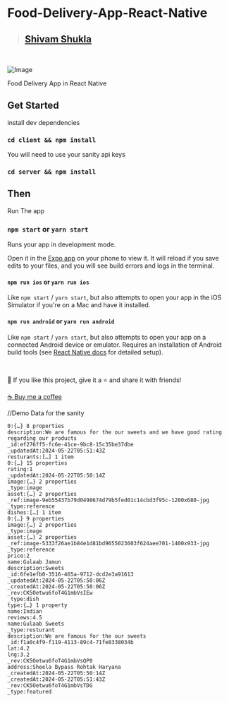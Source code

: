 # Food-Delivery-App-React-Native

> ## [Shivam Shukla](https://ishivamshukla.in)

</br>

![Image](https://cdn.dribbble.com/userupload/6449325/file/original-29ac1c5702ff41e63010311547006bb4.png?compress=1&resize=1600x1200)

<p align="left">
    <p>
      Food Delivery App in React Native</a>
    </p>
    
</p>

## Get Started

install dev dependencies

### `cd client && npm install` 

You will need to use your sanity api keys

### `cd server && npm install`

## Then

Run The app

### `npm start` or `yarn start`

Runs your app in development mode.

Open it in the [Expo app](https://expo.io) on your phone to view it. It will reload if you save edits to your files, and you will see build errors and logs in the terminal.

#### `npm run ios` or `yarn run ios`

Like `npm start` / `yarn start`, but also attempts to open your app in the iOS Simulator if you're on a Mac and have it installed.

#### `npm run android` or `yarn run android`

Like `npm start` / `yarn start`, but also attempts to open your app on a connected Android device or emulator. Requires an installation of Android build tools (see [React Native docs](https://facebook.github.io/react-native/docs/getting-started.html) for detailed setup).

<br />

💙 If you like this project, give it a ⭐ and share it with friends!



<a href="https://www.buymeacoffee.com/ishivamshukla">☕ Buy me a coffee</a>





//Demo Data for the sanity 

```
0:{…} 8 properties
description:We are famous for the our sweets and we have good rating regarding our products
_id:ef276ff5-fc6e-41ce-9bc8-15c35be37dbe
_updatedAt:2024-05-22T05:51:43Z
resturants:[…] 1 item
0:{…} 15 properties
rating:1
_updatedAt:2024-05-22T05:50:14Z
image:{…} 2 properties
_type:image
asset:{…} 2 properties
_ref:image-9eb55437b79d0498674d79b5fed01c14cbd3f95c-1280x680-jpg
_type:reference
dishes:[…] 1 item
0:{…} 9 properties
image:{…} 2 properties
_type:image
asset:{…} 2 properties
_ref:image-5333f26ae1b84e1d81bd9655023603f624aee701-1400x933-jpg
_type:reference
price:2
name:Gulaab Jamun
description:Sweets
_id:6fe1efb0-3516-465a-9712-dcd2e3a91613
_updatedAt:2024-05-22T05:50:06Z
_createdAt:2024-05-22T05:50:06Z
_rev:CK5Oetwu6foT4G1mbVsIEw
_type:dish
type:{…} 1 property
name:Indian
reviews:4.5
name:Gulaab Sweets
_type:resturant
description:We are famous for the our sweets
_id:f1a0c4f9-f119-4113-89c4-71fe8338034b
lat:4.2
lng:3.2
_rev:CK5Oetwu6foT4G1mbVsQP0
address:Sheela Bypass Rohtak Haryana
_createdAt:2024-05-22T05:50:14Z
_createdAt:2024-05-22T05:51:43Z
_rev:CK5Oetwu6foT4G1mbVsTDG
_type:featured

```

